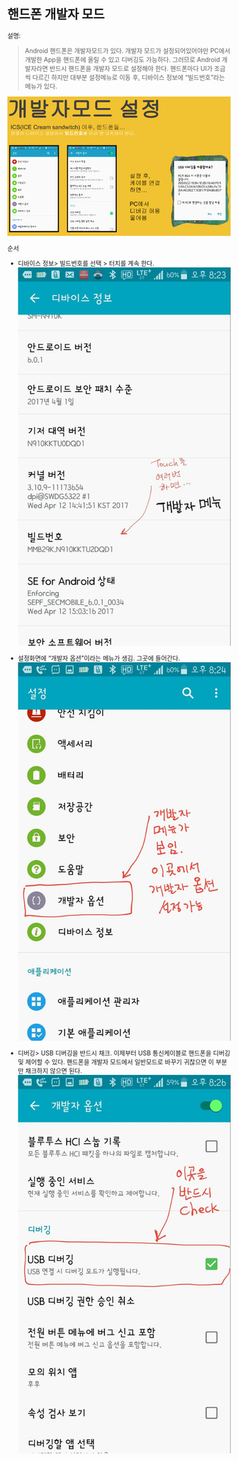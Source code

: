 # 핸드폰 개발자 모드
 
설명:
> Android 핸드폰은 개발자모드가 있다. 개발자 모드가 설정되어있어야만 PC에서 개발한 App을 핸드폰에 올릴 수 있고 디버깅도 가능하다. 그러므로 Android 개발자라면 반드시 핸드폰을 개발자 모드로 설정해야 한다. 핸드폰마다 UI가 조금씩 다르긴 하지만 대부분 설정메뉴로 이동 후, 디바이스 정보에 “빌드번호”라는 메뉴가 있다. 

![](/images/image59.png)

순서
- 디바이스 정보> 빌드번호를 선택 > 터치를 계속 한다.
![](/images/image51.jpg) 
 
- 설정화면에 “개발자 옵션”이라는 메뉴가 생김. 그곳에 들어간다. 
![](/images/image26.jpg) 
   
- 디버깅> USB 디버깅을 반드시 채크. 이제부터 USB 통신케이블로 핸드폰을 디버깅 및 제어할 수 있다. 핸드폰을 개발자 모드에서 일반모드로 바꾸기 귀찮으면 이 부분만 채크하지 않으면 된다.
![](/images/image19.jpg) 

